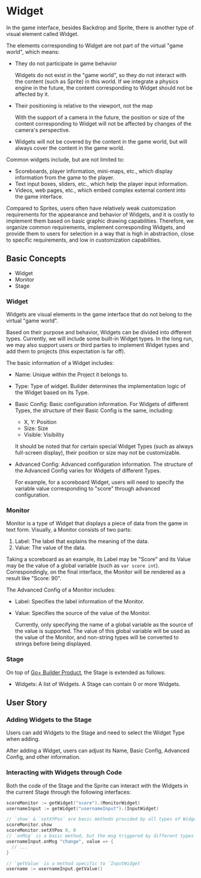 # Widget

In the game interface, besides Backdrop and Sprite, there is another type of visual element called Widget.

The elements corresponding to Widget are not part of the virtual "game world", which means:

* They do not participate in game behavior

  Widgets do not exist in the "game world", so they do not interact with the content (such as Sprite) in this world. If we integrate a physics engine in the future, the content corresponding to Widget should not be affected by it.

* Their positioning is relative to the viewport, not the map

  With the support of a camera in the future, the position or size of the content corresponding to Widget will not be affected by changes of the camera's perspective.

* Widgets will not be covered by the content in the game world, but will always cover the content in the game world.

Common widgets include, but are not limited to:

* Scoreboards, player information, mini-maps, etc., which display information from the game to the player.
* Text input boxes, sliders, etc., which help the player input information.
* Videos, web pages, etc., which embed complex external content into the game interface.

Compared to Sprites, users often have relatively weak customization requirements for the appearance and behavior of Widgets, and it is costly to implement them based on basic graphic drawing capabilities. Therefore, we organize common requirements, implement corresponding Widgets, and provide them to users for selection in a way that is high in abstraction, close to specific requirements, and low in customization capabilities.

## Basic Concepts

* Widget
* Monitor
* Stage

### Widget

Widgets are visual elements in the game interface that do not belong to the virtual "game world".

Based on their purpose and behavior, Widgets can be divided into different types. Currently, we will include some built-in Widget types. In the long run, we may also support users or third parties to implement Widget types and add them to projects (this expectation is far off).

The basic information of a Widget includes:

* Name: Unique within the Project it belongs to.
* Type: Type of widget. Builder determines the implementation logic of the Widget based on its Type.
* Basic Config: Basic configuration information. For Widgets of different Types, the structure of their Basic Config is the same, including:

  - X, Y: Position
  - Size: Size
  - Visible: Visibility

  It should be noted that for certain special Widget Types (such as always full-screen display), their position or size may not be customizable.

* Advanced Config: Advanced configuration information. The structure of the Advanced Config varies for Widgets of different Types.

  For example, for a scoreboard Widget, users will need to specify the variable value corresponding to "score" through advanced configuration.

### Monitor

Monitor is a type of Widget that displays a piece of data from the game in text form. Visually, a Monitor consists of two parts:

1. Label: The label that explains the meaning of the data.
2. Value: The value of the data.

Taking a scoreboard as an example, its Label may be "Score" and its Value may be the value of a global variable (such as `var score int`). Correspondingly, on the final interface, the Monitor will be rendered as a result like "Score: 90".

The Advanced Config of a Monitor includes:

* Label: Specifies the label information of the Monitor.
* Value: Specifies the source of the value of the Monitor.

  Currently, only specifying the name of a global variable as the source of the value is supported. The value of this global variable will be used as the value of the Monitor, and non-string types will be converted to strings before being displayed.

### Stage

On top of [Go+ Builder Product](./index.md), the Stage is extended as follows:

* Widgets: A list of Widgets. A Stage can contain 0 or more Widgets.

## User Story

### Adding Widgets to the Stage

Users can add Widgets to the Stage and need to select the Widget Type when adding.

After adding a Widget, users can adjust its Name, Basic Config, Advanced Config, and other information.

### Interacting with Widgets through Code

Both the code of the Stage and the Sprite can interact with the Widgets in the current Stage through the following interfaces:

```go
scoreMonitor := getWidget("score").(MonitorWidget)
usernameInput := getWidget("usernameInput").(InputWidget)

// `show` & `setXYPos` are basic methods provided by all types of Widgets
scoreMonitor.show
scoreMonitor.setXYPos 0, 0
// `onMsg` is a basic method, but the msg triggered by different types of Widgets (such as `"change"` here) is different
usernameInput.onMsg "change", value => {
  // ...
}

// `getValue` is a method specific to `InputWidget`
username := usernameInput.getValue()
```

